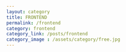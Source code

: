 ```yaml
---
layout: category
title: FRONTEND
permalink: /frontend
category: frontend
category_link: /posts/frontend
category_image : /assets/category/free.jpg
--- 
```

